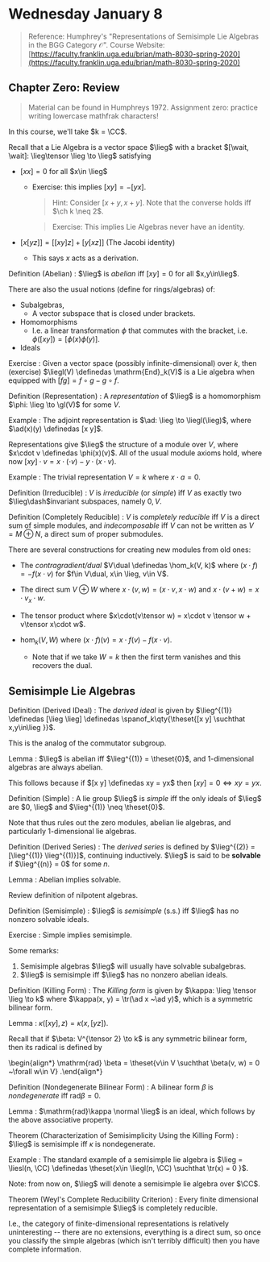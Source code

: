 # Wednesday January 8

> Reference:
> Humphrey's "Representations of Semisimple Lie Algebras in the BGG Category $\mathcal{O}$".
> Course Website: [https://faculty.franklin.uga.edu/brian/math-8030-spring-2020](https://faculty.franklin.uga.edu/brian/math-8030-spring-2020)

## Chapter Zero: Review

> Material can be found in Humphreys 1972.
> Assignment zero: practice writing lowercase mathfrak characters!

In this course, we'll take $k = \CC$.

Recall that a Lie Algebra is a vector space $\lieg$ with a bracket $[\wait, \wait]: \lieg\tensor \lieg \to \lieg$ satisfying

- $[x x] = 0$ for all $x\in \lieg$
  - Exercise: this implies $[x y] = -[y x]$. 
    
    > Hint: Consider $[x+y, x+y]$.
    > Note that the converse holds iff $\ch k \neq 2$.
    
    > Exercise: This implies Lie Algebras never have an identity.

- $[x [y z]] = [[x y] z] + [y [x z]]$ (The Jacobi identity)
  -  This says $x$ acts as a derivation.

Definition (Abelian)
: $\lieg$ is *abelian* iff $[x y] = 0$ for all $x,y\in\lieg$.

There are also the usual notions (define for rings/algebras) of:

- Subalgebras,
  - A vector subspace that is closed under brackets. 
- Homomorphisms
  - I.e. a linear transformation $\phi$ that commutes with the bracket, i.e. $\phi([x y]) = [\phi(x) \phi(y)]$.
- Ideals

Exercise
: Given a vector space (possibly infinite-dimensional) over $k$, then (exercise) $\liegl(V) \definedas \mathrm{End}_k(V)$ is a Lie algebra when equipped with $[f g] = f\circ g - g\circ f$.

Definition (Representation)
: A *representation* of $\lieg$ is a homomorphism $\phi: \lieg \to \gl(V)$ for some $V$.

Example
: The adjoint representation is $\ad: \lieg \to \liegl(\lieg)$, where $\ad(x)(y) \definedas [x y]$.

Representations give $\lieg$ the structure of a module over $V$, where $x\cdot v \definedas \phi(x)(v)$.
All of the usual module axioms hold, where now $[x y] \cdot v = x\cdot(\cdot v) - y\cdot(x\cdot v)$.

Example
: The trivial representation $V = k$ where $x\cdot a = 0$.

Definition (Irreducible)
: $V$ is *irreducible* (or *simple*) iff $V$ as exactly two $\lieg\dash$invariant subspaces, namely $0, V$.

Definition (Completely Reducible)
: $V$ is *completely reducible* iff $V$ is a direct sum of simple modules, and *indecomposable* iff $V$ can not be written as $V = M \oplus N$, a direct sum of proper submodules.

There are several constructions for creating new modules from old ones:

- The *contragradient/dual* $V\dual \definedas \hom_k(V, k)$ where $(x\cdot f) = -f(x\cdot v)$ for $f\in V\dual, x\in \lieg, v\in V$.
- The direct sum $V\oplus W$ where $x\cdot(v, w) = (x\cdot v, x\cdot w)$ and $x\cdot (v+w) = x\cdot v _ x\cdot w$.

- The tensor product where $x\cdot(v\tensor w) = x\cdot v \tensor w + v\tensor x\cdot w$.

- $\hom_k(V, W)$ where $(x\cdot f)(v) = x\cdot f(v) - f(x\cdot v)$.
  -  Note that if we take $W=k$ then the first term vanishes and this recovers the dual.

## Semisimple Lie Algebras

Definition (Derived IDeal)
: The *derived ideal* is given by $\lieg^{(1)} \definedas [\lieg \lieg] \definedas \spanof_k\qty{\theset{[x y] \suchthat x,y\in\lieg }}$.

This is the analog of the commutator subgroup.

Lemma
: $\lieg$ is abelian iff $\lieg^{(1)} = \theset{0}$, and 1-dimensional algebras are always abelian.

This follows because if $[x y] \definedas xy = yx$ then $[x y] = 0 \iff xy = yx$.

Definition (Simple)
: A lie group $\lieg$ is *simple* iff the only ideals of $\lieg$ are $0, \lieg$ and $\lieg^{(1)} \neq \theset{0}$.

Note that thus rules out the zero modules, abelian lie algebras, and particularly 1-dimensional lie algebras.

Definition (Derived Series)
: The *derived series* is defined by $\lieg^{(2)} = [\lieg^{(1)} \lieg^{(1)}]$, continuing inductively.
  $\lieg$ is said to be **solvable** if $\lieg^{(n)} = 0$ for some $n$.

Lemma
: Abelian implies solvable.

Review definition of nilpotent algebras.

Definition (Semisimple)
: $\lieg$ is *semisimple* (s.s.) iff $\lieg$ has no nonzero solvable ideals.

Exercise
: Simple implies semisimple.

Some remarks:

1. Semisimple algebras $\lieg$ will usually have solvable subalgebras.
2. $\lieg$ is semisimple iff $\lieg$ has no nonzero abelian ideals.

Definition (Killing Form)
: The *Killing form* is given by $\kappa: \lieg \tensor \lieg \to k$ where $\kappa(x, y) = \tr(\ad x ~\ad y)$, which is a symmetric bilinear form.

Lemma
: $\kappa([x y], z) = \kappa(x, [y z])$.

Recall that if $\beta: V^{\tensor 2} \to k$ is any symmetric bilinear form, then its radical is defined by

\begin{align*}
\mathrm{rad} \beta = \theset{v\in V \suchthat \beta(v, w) = 0 ~\forall w\in V}
.\end{align*}

Definition (Nondegenerate Bilinear Form)
: A bilinear form $\beta$ is *nondegenerate* iff $\mathrm{rad}\beta = 0$.

Lemma
: $\mathrm{rad}\kappa \normal \lieg$ is an ideal, which follows by the above associative property.

Theorem (Characterization of Semisimplicity Using the Killing Form)
: $\lieg$ is semisimple iff $\kappa$ is nondegenerate.

Example
: The standard example of a semisimple lie algebra is $\lieg = \liesl(n, \CC) \definedas \theset{x\in \liegl(n, \CC) \suchthat \tr(x) = 0 }$.

Note: from now on, $\lieg$ will denote a semisimple lie algebra over $\CC$.

Theorem (Weyl's Complete Reducibility Criterion)
: Every finite dimensional representation of a semisimple $\lieg$ is completely reducible.

I.e., the category of finite-dimensional representations is relatively uninteresting -- there are no extensions, everything is a direct sum, so once you classify the simple algebras (which isn't terribly difficult) then you have complete information.